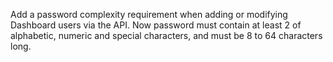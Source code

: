 Add a password complexity requirement when adding or modifying Dashboard users via the API.
Now password must contain at least 2 of alphabetic, numeric and special characters,
and must be 8 to 64 characters long.
